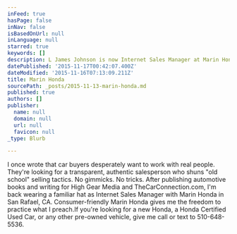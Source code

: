 ```yaml
---
inFeed: true
hasPage: false
inNav: false
isBasedOnUrl: null
inLanguage: null
starred: true
keywords: []
description: L James Johnson is now Internet Sales Manager at Marin Honda in San Rafael
datePublished: '2015-11-17T00:42:07.400Z'
dateModified: '2015-11-16T07:13:09.211Z'
title: Marin Honda
sourcePath: _posts/2015-11-13-marin-honda.md
published: true
authors: []
publisher:
  name: null
  domain: null
  url: null
  favicon: null
_type: Blurb

---
```

I once wrote that car buyers desperately want to work with real people. They're looking for a transparent, authentic salesperson who shuns "old school" selling tactics. No gimmicks. No tricks. After publishing automotive books and writing for High Gear Media and TheCarConnection.com, I'm back wearing a familiar hat as Internet Sales Manager with Marin Honda in San Rafael, CA. Consumer-friendly Marin Honda gives me the freedom to practice what I preach.If you're looking for a new Honda, a Honda Certified Used Car, or any other pre-owned vehicle, give me call or text to 510-648-5536\.